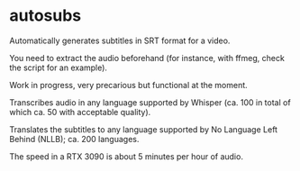 # autosubs

Automatically generates subtitles in SRT format for a video.

You need to extract the audio beforehand (for instance, with ffmeg, check the script for an example).

Work in progress, very precarious but functional at the moment.

Transcribes audio in any language supported by Whisper (ca. 100 in total of which ca. 50 with acceptable quality).

Translates the subtitles to any language supported by No Language Left Behind (NLLB); ca. 200 languages.

The speed in a RTX 3090 is about 5 minutes per hour of audio.
